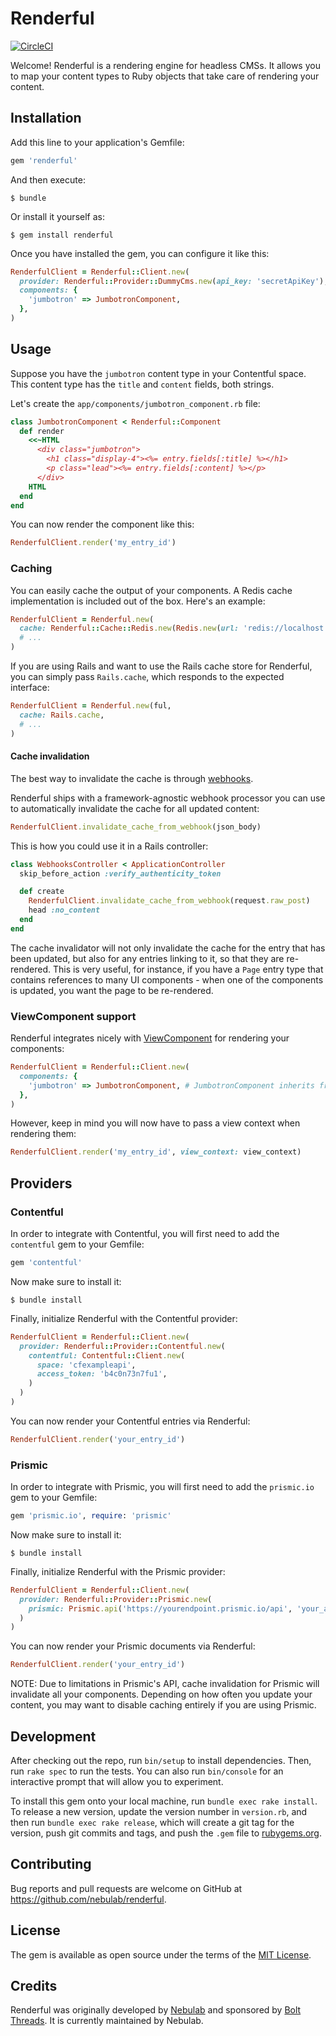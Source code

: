 # Renderful

[![CircleCI](https://circleci.com/gh/nebulab/renderful.svg?style=svg)](https://circleci.com/gh/nebulab/renderful)

Welcome! Renderful is a rendering engine for headless CMSs. It allows you to map your content types
to Ruby objects that take care of rendering your content.

## Installation

Add this line to your application's Gemfile:

```ruby
gem 'renderful'
```

And then execute:

```console
$ bundle
```

Or install it yourself as:

```console
$ gem install renderful
```

Once you have installed the gem, you can configure it like this:

```ruby
RenderfulClient = Renderful::Client.new(
  provider: Renderful::Provider::DummyCms.new(api_key: 'secretApiKey'), # see "Providers"
  components: {
    'jumbotron' => JumbotronComponent,
  },
)
``` 

## Usage

Suppose you have the `jumbotron` content type in your Contentful space. This content type has the
`title` and `content` fields, both strings.

Let's create the `app/components/jumbotron_component.rb` file:

```ruby
class JumbotronComponent < Renderful::Component
  def render
    <<~HTML
      <div class="jumbotron">
        <h1 class="display-4"><%= entry.fields[:title] %></h1>
        <p class="lead"><%= entry.fields[:content] %></p>
      </div>
    HTML
  end
end
```

You can now render the component like this:

```ruby
RenderfulClient.render('my_entry_id')
```

### Caching

You can easily cache the output of your components. A Redis cache implementation is included out of
the box. Here's an example:

```ruby
RenderfulClient = Renderful.new(
  cache: Renderful::Cache::Redis.new(Redis.new(url: 'redis://localhost:6379')),
  # ...
)
``` 

If you are using Rails and want to use the Rails cache store for Renderful, you can simply pass
`Rails.cache`, which responds to the expected interface:

```ruby
RenderfulClient = Renderful.new(ful,
  cache: Rails.cache,
  # ...
)
``` 

#### Cache invalidation

The best way to invalidate the cache is through [webhooks](https://www.contentful.com/developers/docs/concepts/webhooks/).

Renderful ships with a framework-agnostic webhook processor you can use to automatically invalidate
the cache for all updated content:

```ruby
RenderfulClient.invalidate_cache_from_webhook(json_body)
```

This is how you could use it in a Rails controller:

```ruby
class WebhooksController < ApplicationController
  skip_before_action :verify_authenticity_token

  def create
    RenderfulClient.invalidate_cache_from_webhook(request.raw_post)
    head :no_content
  end
end
```

The cache invalidator will not only invalidate the cache for the entry that has been updated, but
also for any entries linking to it, so that they are re-rendered. This is very useful, for instance,
if you have a `Page` entry type that contains references to many UI components - when one of the
components is updated, you want the page to be re-rendered.

### ViewComponent support

Renderful integrates nicely with [ViewComponent](https://github.com/github/view_component) for
rendering your components:

```ruby
RenderfulClient = Renderful::Client.new(
  components: {
    'jumbotron' => JumbotronComponent, # JumbotronComponent inherits from ViewComponent::Base
  },
)
``` 

However, keep in mind you will now have to pass a view context when rendering them:

```ruby
RenderfulClient.render('my_entry_id', view_context: view_context)
```

## Providers

### Contentful

In order to integrate with Contentful, you will first need to add the `contentful` gem to your
Gemfile:

```ruby
gem 'contentful'
```

Now make sure to install it:

```console
$ bundle install
```

Finally, initialize Renderful with the Contentful provider:

```ruby
RenderfulClient = Renderful::Client.new(
  provider: Renderful::Provider::Contentful.new(
    contentful: Contentful::Client.new(
      space: 'cfexampleapi',
      access_token: 'b4c0n73n7fu1',
    )
  )
)
```

You can now render your Contentful entries via Renderful:

```ruby
RenderfulClient.render('your_entry_id')
```

### Prismic

In order to integrate with Prismic, you will first need to add the `prismic.io` gem to your Gemfile:

```ruby
gem 'prismic.io', require: 'prismic'
```

Now make sure to install it:

```console
$ bundle install
```

Finally, initialize Renderful with the Prismic provider:

```ruby
RenderfulClient = Renderful::Client.new(
  provider: Renderful::Provider::Prismic.new(
    prismic: Prismic.api('https://yourendpoint.prismic.io/api', 'your_access_token')
  )
)
```

You can now render your Prismic documents via Renderful:

```ruby
RenderfulClient.render('your_entry_id')
```

NOTE: Due to limitations in Prismic's API, cache invalidation for Prismic will invalidate all your
components. Depending on how often you update your content, you may want to disable caching entirely
if you are using Prismic.

## Development

After checking out the repo, run `bin/setup` to install dependencies. Then, run `rake spec` to run 
the tests. You can also run `bin/console` for an interactive prompt that will allow you to 
experiment.

To install this gem onto your local machine, run `bundle exec rake install`. To release a new 
version, update the version number in `version.rb`, and then run `bundle exec rake release`, which 
will create a git tag for the version, push git commits and tags, and push the `.gem` file to 
[rubygems.org](https://rubygems.org).

## Contributing

Bug reports and pull requests are welcome on GitHub at https://github.com/nebulab/renderful.

## License

The gem is available as open source under the terms of the [MIT License](https://opensource.org/licenses/MIT).

## Credits

Renderful was originally developed by [Nebulab](https://nebulab.it) and sponsored by
[Bolt Threads](https://www.boltthreads.com). It is currently maintained by Nebulab.
